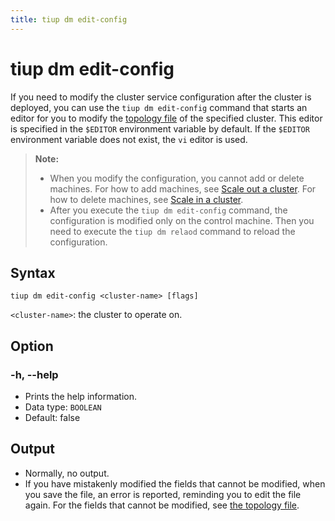 ```yaml
---
title: tiup dm edit-config
---
```


# tiup dm edit-config

If you need to modify the cluster service configuration after the cluster is deployed, you can use the `tiup dm edit-config` command that starts an editor for you to modify the [topology file](/tiup/tiup-dm-topology-reference.md) of the specified cluster. This editor is specified in the `$EDITOR` environment variable by default. If the `$EDITOR` environment variable does not exist, the `vi` editor is used.

> **Note:**
>
> + When you modify the configuration, you cannot add or delete machines. For how to add machines, see [Scale out a cluster](/tiup/tiup-component-dm-scale-out.md). For how to delete machines, see [Scale in a cluster](/tiup/tiup-component-dm-scale-in.md).
> + After you execute the `tiup dm edit-config` command, the configuration is modified only on the control machine. Then you need to execute the `tiup dm relaod` command to reload the configuration.

## Syntax

```shell
tiup dm edit-config <cluster-name> [flags]
```

`<cluster-name>`: the cluster to operate on.

## Option

### -h, --help

- Prints the help information.
- Data type: `BOOLEAN`
- Default: false

## Output

- Normally, no output.
- If you have mistakenly modified the fields that cannot be modified, when you save the file, an error is reported, reminding you to edit the file again. For the fields that cannot be modified, see [the topology file](/tiup/tiup-dm-topology-reference.md).
